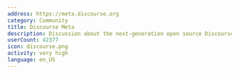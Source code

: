 ```yaml
---
address: https://meta.discourse.org
category: Community
title: Discourse Meta
description: Discussion about the next-generation open source Discourse forum software
userCount: 42377
icon: discourse.png
activity: very high
language: en_US
---
```

